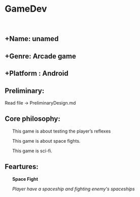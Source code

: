 <h1> GameDev </h1>
<br>
<h2> +Name: unamed </h2>
<h2> +Genre: Arcade game</h2>
<h2> +Platform : Android </h2>
<h2> Preliminary:</h2> Read file -> PreliminaryDesign.md 
<h2> Core philosophy:</h2>
<ul> This game is about testing the player’s reflexes </ul>
<ul> This game is about space fights. </ul>
<ul> This game is sci-fi. </ul>
<h2> Feartures: </h2>
<ul> <b>Space Fight </b></ul>
<ul> <i>Player have a spaceship and fighting enemy's spaceships <i><ul>

